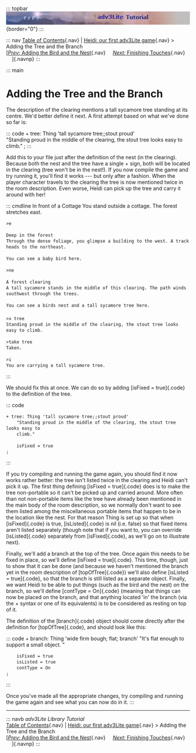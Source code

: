 ::: topbar
![](topbar.jpg){border="0"}
:::

::: nav
[Table of Contents](toc.htm){.nav} \| [Heidi: our first adv3Lite
game](heidi.htm){.nav} \> Adding the Tree and the Branch\
[[*Prev:* Adding the Bird and the Nest](bird.htm){.nav}     [*Next:*
Finishing Touches](finishing.htm){.nav}     ]{.navnp}
:::

::: main
# Adding the Tree and the Branch

The description of the clearing mentions a tall sycamore tree standing
at its centre. We\'d better define it next. A first attempt based on
what we\'ve done so far is:

::: code
    + tree: Thing 'tall sycamore tree;;stout proud'     
        "Standing proud in the middle of the clearing, the stout tree looks easy to
        climb."
    ;
:::

Add this to your file just after the definition of the nest (in the
clearing). Because both the nest and the tree have a single + sign, both
will be located in the clearing (tree won\'t be in the nest!). If you
now compile the game and try running it, you\'ll find it works --- but
only after a fashion. When the player character travels to the clearing
the tree is now mentioned twice in the room description. Even worse,
Heidi can pick up the tree and carry it around with her!

::: cmdline
    In front of a Cottage
    You stand outside a cottage. The forest stretches east. 

    >e

    Deep in the forest
    Through the dense foliage, you glimpse a building to the west. A track heads to the northeast. 

    You can see a baby bird here.

    >ne

    A forest clearing
    A tall sycamore stands in the middle of this clearing. The path winds southwest through the trees. 

    You can see a birds nest and a tall sycamore tree here.

    >x tree
    Standing proud in the middle of the clearing, the stout tree looks easy to climb.

    >take tree
    Taken. 

    >i
    You are carrying a tall sycamore tree.
:::

We should fix this at once. We can do so by adding [isFixed =
true]{.code} to the definition of the tree.

::: code
     
    + tree: Thing 'tall sycamore tree;;stout proud'     
        "Standing proud in the middle of the clearing, the stout tree looks easy to
        climb."
        
        isFixed = true
    ;
:::

If you try compiling and running the game again, you should find it now
works rather better: the tree isn\'t listed twice in the clearing and
Heidi can\'t pick it up. The first thing defining [isFixed =
true]{.code} does is to make the tree non-portable so it can\'t be
picked up and carried around. More often than not non-portable items
like the tree have already been mentioned in the main body of the room
description, so we normally don\'t want to see them listed among the
miscellaneous portable items that happen to be in the location like the
nest. For that reason Thing is set up so that when [isFixed]{.code} is
true, [isListed]{.code} is nil (i.e. false) so that fixed items aren\'t
listed separately (though note that if you want to, you can override
[isListed]{.code} separately from [isFixed]{.code}, as we\'ll go on to
illustrate next).

Finally, we\'ll add a branch at the top of the tree. Once again this
needs to be fixed in place, so we\'ll define [isFixed = true]{.code}.
This time, though, just to show that it can be done (and because we
haven\'t mentioned the branch yet in the room description of
[topOfTree]{.code}) we\'ll also define [isListed = true]{.code}, so that
the branch is still listed as a separate object. Finally, we want Heidi
to be able to put things (such as the bird and the nest) *on* the
branch, so we\'ll define [contType = On]{.code} (meaning that things can
now be placed on the branch, and that anything located \'in\' the branch
(via the + syntax or one of its equivalents) is to be considered as
resting on top of it.

The definition of the [branch]{.code} object should come directly after
the definition for [topOfTree]{.code}, and should look like this:

::: code
    + branch: Thing 'wide firm bough; flat; branch'
        "It's flat enough to support a small object. "
        
        isFixed = true
        isListed = true
        contType = On
    ;
:::

Once you\'ve made all the appropriate changes, try compiling and running
the game again and see what you can now do in it.
:::

------------------------------------------------------------------------

::: navb
*adv3Lite Library Tutorial*\
[Table of Contents](toc.htm){.nav} \| [Heidi: our first adv3Lite
game](heidi.htm){.nav} \> Adding the Tree and the Branch\
[[*Prev:* Adding the Bird and the Nest](bird.htm){.nav}     [*Next:*
Finishing Touches](finishing.htm){.nav}     ]{.navnp}
:::
